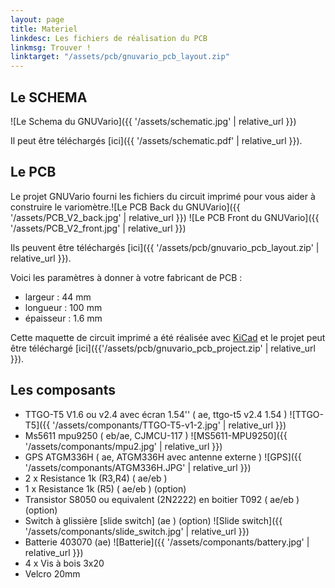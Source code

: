 ```yaml
---
layout: page
title: Materiel
linkdesc: Les fichiers de réalisation du PCB
linkmsg: Trouver !
linktarget: "/assets/pcb/gnuvario_pcb_layout.zip"
---
```


Le SCHEMA
-----------------------------------------

![Le Schema du GNUVario]({{ '/assets/schematic.jpg' | relative_url }})

Il peut être téléchargés [ici]({{ '/assets/schematic.pdf' | relative_url }}).

Le PCB
-----------------------------------------

Le projet GNUVario fourni les fichiers du circuit imprimé pour vous aider à construire le variomètre.![Le PCB Back du GNUVario]({{ '/assets/PCB_V2_back.jpg' | relative_url }})
![Le PCB Front du GNUVario]({{ '/assets/PCB_V2_front.jpg' | relative_url }})

Ils peuvent être téléchargés [ici]({{ '/assets/pcb/gnuvario_pcb_layout.zip' | relative_url }}).

Voici les paramètres à donner à votre fabricant de PCB :
* largeur  : 44 mm
* longueur : 100 mm 
* épaisseur : 1.6 mm

Cette maquette de circuit imprimé a été réalisée avec [KiCad](http://kicad-pcb.org/) et le projet peut être téléchargé [ici]({{'/assets/pcb/gnuvario_pcb_project.zip' | relative_url }}).

Les composants
-----------------------------------------

* TTGO-T5 V1.6 ou v2.4 avec écran 1.54'' ( ae, ttgo-t5 v2.4 1.54 ) 
![TTGO-T5]({{ '/assets/componants/TTGO-T5-v1-2.jpg' | relative_url }})
* Ms5611 mpu9250 ( eb/ae, CJMCU-117 )
![MS5611-MPU9250]({{ '/assets/componants/mpu2.jpg' | relative_url }})
* GPS ATGM336H  ( ae, ATGM336H avec antenne externe )
![GPS]({{ '/assets/componants/ATGM336H.JPG' | relative_url }})
* 2 x Resistance 1k (R3,R4) ( ae/eb )
* 1 x Resistance 1k (R5) ( ae/eb ) (option)
* Transistor S8050 ou equivalent (2N2222) en boitier T092 ( ae/eb ) (option)
* Switch à glissière [slide switch] (ae ) (option)
![Slide switch]({{ '/assets/componants/slide_switch.jpg' | relative_url }})
* Batterie 403070 (ae)
![Batterie]({{ '/assets/componants/battery.jpg' | relative_url }})
* 4 x Vis à bois 3x20
* Velcro 20mm

